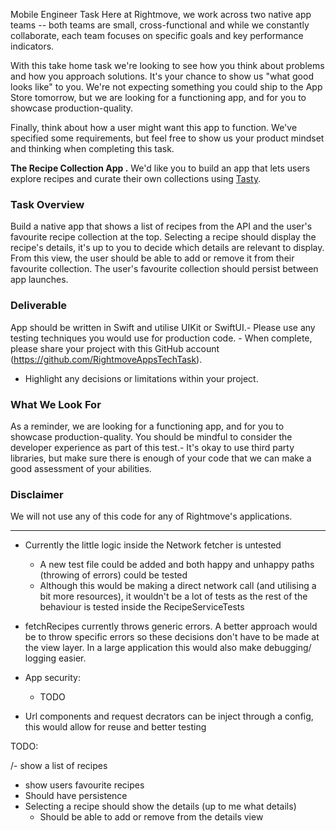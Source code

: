 
Mobile Engineer Task 
Here at Rightmove, we work across two native app teams -- both teams are small, cross-functional and while we constantly collaborate, each team focuses on specific goals and key performance indicators.   
 
With this take home task we're looking to see how you think about problems and how you approach solutions. It's your chance to show us "what good looks like" to you. We're not expecting something you could ship to the App Store tomorrow, but we are looking for a functioning app, and for you to showcase production-quality.
 
Finally, think about how a user might want this app to function. We've specified some requirements, but feel free to show us your product mindset and thinking when completing this task. 

**The Recipe Collection App .** We'd like you to build an app that lets users explore recipes and curate their own collections using [Tasty](https://rapidapi.com/apidojo/api/tasty/playground/).  

### Task Overview
Build a native app that shows a list of recipes from the API and the user's favourite recipe collection at the top. Selecting a recipe should display the recipe's details, it's up to you to decide which details are relevant to display. From this view, the user should be able to add or remove it from their favourite collection. The user's favourite collection should persist between app launches.   

###  Deliverable
App should be written in Swift and utilise UIKit or SwiftUI.- Please use any testing techniques you would use for production code. - When complete, please share your project with this GitHub account (https://github.com/RightmoveAppsTechTask).
- Highlight any decisions or limitations within your project.
 
### What We Look For
As a reminder, we are looking for a functioning app, and for you to showcase production-quality. You should be mindful to consider the developer experience as part of this test.- It's okay to use third party libraries, but make sure there is enough of your code that we can make a good assessment of your abilities.
 
### Disclaimer
We will not use any of this code for any of Rightmove's applications.
 
--------------------------------

- Currently the little logic inside the Network fetcher is untested 
    - A new test file could be added and both happy and unhappy paths (throwing of errors) could be tested 
    - Although this would be making a direct network call (and utilising a bit more resources), it wouldn't be a lot of tests as the rest of the behaviour is tested inside the RecipeServiceTests

- fetchRecipes currently throws generic errors. A better approach would be to throw specific errors so these decisions don't have to be made at the view layer. In a large application this would also make debugging/ logging easier.

- App security:
	- TODO 

- Url components and request decrators can be inject through a config, this would allow for reuse and better testing

TODO:

/- show a list of recipes 
- show users favourite recipes
- Should have persistence 
- Selecting a recipe should show the details (up to me what details)
    - Should be able to add or remove from the details view
